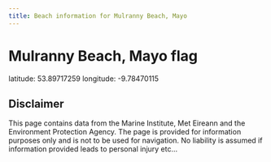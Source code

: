 ```yaml
---
title: Beach information for Mulranny Beach, Mayo
---
```

# Mulranny Beach, Mayo <span class="material-icons blue-flag">flag</span>

<div class="location-info">latitude: 53.89717259 longitude: -9.78470115</div>
<div class="met-eireann-warnings"></div>
<div></div>

## Disclaimer

This page contains data from the Marine Institute, 
Met Eireann and the Environment Protection Agency. The page is provided for
information purposes only and is not to be used for navigation. No liability 
is assumed if information provided leads to personal injury etc...